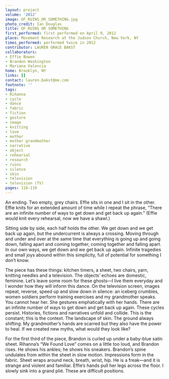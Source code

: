 ```yaml
---
layout: project
volume: '2012'
image: OF_RUINS_OR_SOMETHING.jpg
photo_credit: Ian Douglas
title: OF RUINS OR SOMETHING
first_performed: first performed on April 9, 2012
place: Movement Research at the Judson Church, New York, NY
times_performed: performed twice in 2012
contributor: LAUREN GRACE BAKST
collaborators:
- Effie Bowen
- Brandon Washington
- Mariana Valencia
home: Brooklyn, NY
links: []
contact: lauren.bakst@me.com
footnote: ''
tags:
- Rihanna
- cycle
- dance
- fabric
- fiction
- gesture
- image
- knitting
- love
- mother
- mother grandmother
- narrative
- object
- rehearsal
- research
- ruins
- silence
- skin
- television
- television (TV)
pages: 118-119
---
```


An ending. Two empty, grey chairs. Effie sits in one and I sit in the other. Effie knits for an extended amount of time while I repeat the phrase, “There are an infinite number of ways to get down and get back up again.” (Effie would knit every rehearsal, now we have a shawl.)

Sitting side by side, each half holds the other. We get down and we get back up again, but the undercurrent is always a crossing. Moving through and under and over at the same time that everything is going up and going down, falling apart and coming together, coming together and falling apart. In our own ways, we get down and we get back up again. Infinite tragedies and small joys abound within this simplicity, full of potential for something I don’t know.

The piece has these things: kitchen timers, a sheet, two chairs, yarn, knitting needles and a television. The objects’ echoes are domestic, feminine. Let’s leave some room for these ghosts—I live them everyday and I wonder how they will inform this dance. On the television screen, images repeat, reverse, speed up and slow down in silence: an iceberg crumbles, women soldiers perform training exercises and my grandmother speaks. You cannot hear her. She gestures emphatically with her hands. There are an infinite number of ways to get down and get back up again. These cycles persist. Histories, fictions and narratives unfold and collide. This is the constant; this is the context. The landscape of skin. The ground always shifting. My grandmother’s hands are scarred but they also have the power to heal. If we created new myths, what would they look like?

For the first third of the piece, Brandon is curled up under a baby-blue satin sheet. Rihanna’s “We Found Love” comes on a little too loud, and Brandon rises. He shows his ankles; he shows his sneakers. Brandon’s spine undulates from within the sheet in slow motion. Impressions form in the fabric. Sheet wraps around neck, breath, wrist, hip. He is a freak—and it is strange and violent and familiar. Effie’s hands pull her legs across the floor. I slowly sink into a grand plié. These are difficult positions.
